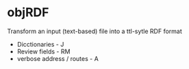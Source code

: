 # objRDF
Transform an input (text-based) file into a ttl-sytle RDF format
 
   + Dicctionaries   -  J
   + Review fields - RM
   + verbose address / routes  - A 
 
